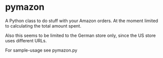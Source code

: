 pymazon
=======

A Python class to do stuff with your Amazon orders. At the moment limited to calculating the total amount spent.

Also this seems to be limited to the German store only, since the US store uses different URLs.

For sample-usage see pymazon.py
